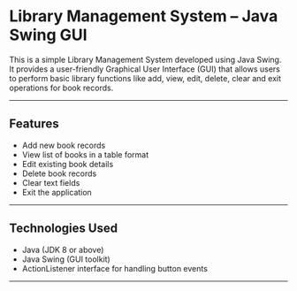 # Library Management System – Java Swing GUI

This is a simple Library Management System developed using Java Swing. It provides a user-friendly Graphical User Interface (GUI) that allows users to perform basic library functions like add, view, edit, delete, clear and exit operations for book records.

---

## Features

- Add new book records
- View list of books in a table format
- Edit existing book details
- Delete book records
- Clear text fields
- Exit the application

---

## Technologies Used

- Java (JDK 8 or above)
- Java Swing (GUI toolkit)
- ActionListener interface for handling button events

---



